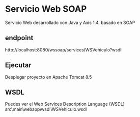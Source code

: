 # Servicio Web SOAP

Servicio Web desarrollado con Java y Axis 1.4, basado en SOAP

## endpoint

http://localhost:8080/wssoap/services/WSVehiculo?wsdl

## Ejecutar

Desplegar proyecto en Apache Tomcat 8.5

## WSDL

Puedes ver el Web Services Description Language (WSDL) 
src\main\webapp\wsdl\WSVehiculo.wsdl
